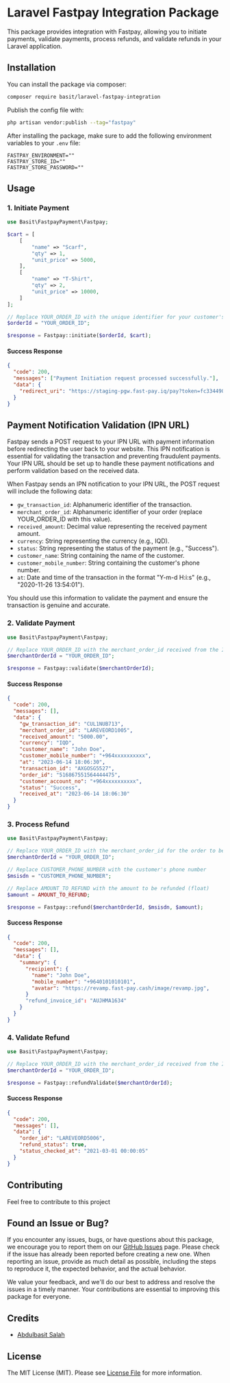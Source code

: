 # Laravel Fastpay Integration Package

This package provides integration with Fastpay, allowing you to initiate payments, validate payments, process refunds, and validate refunds
in your Laravel application.

## Installation

You can install the package via composer:

```bash
composer require basit/laravel-fastpay-integration
```

Publish the config file with:

```bash
php artisan vendor:publish --tag="fastpay"
```

After installing the package, make sure to add the following environment variables to your `.env` file:

```env
FASTPAY_ENVIRONMENT=""
FASTPAY_STORE_ID=""
FASTPAY_STORE_PASSWORD=""
```

## Usage

### 1. Initiate Payment

```php
use Basit\FastpayPayment\Fastpay;

$cart = [
    [
        "name" => "Scarf",
        "qty" => 1,
        "unit_price" => 5000,
    ],
    [
        "name" => "T-Shirt",
        "qty" => 2,
        "unit_price" => 10000,
    ]
];

// Replace YOUR_ORDER_ID with the unique identifier for your customer's order
$orderId = "YOUR_ORDER_ID";

$response = Fastpay::initiate($orderId, $cart);
```

#### Success Response

```json
{
  "code": 200,
  "messages": ["Payment Initiation request processed successfully."],
  "data": {
    "redirect_uri": "https://staging-pgw.fast-pay.iq/pay?token=fc334490-348d-4040-87d9-dc33ae5xxxxx"
  }
}
```

## Payment Notification Validation (IPN URL)

Fastpay sends a POST request to your IPN URL with payment information before redirecting the user back to your website. This IPN
notification is essential for validating the transaction and preventing fraudulent payments. Your IPN URL should be set up to handle these
payment notifications and perform validation based on the received data.

When Fastpay sends an IPN notification to your IPN URL, the POST request will include the following data:

- `gw_transaction_id`: Alphanumeric identifier of the transaction.
- `merchant_order_id`: Alphanumeric identifier of your order (replace YOUR_ORDER_ID with this value).
- `received_amount`: Decimal value representing the received payment amount.
- `currency`: String representing the currency (e.g., IQD).
- `status`: String representing the status of the payment (e.g., "Success").
- `customer_name`: String containing the name of the customer.
- `customer_mobile_number`: String containing the customer's phone number.
- `at`: Date and time of the transaction in the format "Y-m-d H:i:s" (e.g., "2020-11-26 13:54:01").

You should use this information to validate the payment and ensure the transaction is genuine and accurate.

### 2. Validate Payment

```php
use Basit\FastpayPayment\Fastpay;

// Replace YOUR_ORDER_ID with the merchant_order_id received from the IPN callback
$merchantOrderId = "YOUR_ORDER_ID";

$response = Fastpay::validate($merchantOrderId);
```

#### Success Response

```json
{
  "code": 200,
  "messages": [],
  "data": {
    "gw_transaction_id": "CUL1NUB713",
    "merchant_order_id": "LAREVEORD1005",
    "received_amount": "5000.00",
    "currency": "IQD",
    "customer_name": "John Doe",
    "customer_mobile_number": "+964xxxxxxxxxx",
    "at": "2023-06-14 18:06:30",
    "transaction_id": "AXGOSG5527",
    "order_id": "516867551564444475",
    "customer_account_no": "+964xxxxxxxxxx",
    "status": "Success",
    "received_at": "2023-06-14 18:06:30"
  }
}
```

### 3. Process Refund

```php
use Basit\FastpayPayment\Fastpay;

// Replace YOUR_ORDER_ID with the merchant_order_id for the order to be refunded
$merchantOrderId = "YOUR_ORDER_ID";

// Replace CUSTOMER_PHONE_NUMBER with the customer's phone number
$msisdn = "CUSTOMER_PHONE_NUMBER";

// Replace AMOUNT_TO_REFUND with the amount to be refunded (float)
$amount = AMOUNT_TO_REFUND;

$response = Fastpay::refund($merchantOrderId, $msisdn, $amount);
```

#### Success Response

```json
{
  "code": 200,
  "messages": [],
  "data": {
    "summary": {
      "recipient": {
        "name": "John Doe",
        "mobile_number": "+9640101010101",
        "avatar": "https://revamp.fast-pay.cash/image/revamp.jpg",
      }
      "refund_invoice_id": "AUJHMA1634"
    }
  }
}
```

### 4. Validate Refund

```php
use Basit\FastpayPayment\Fastpay;

// Replace YOUR_ORDER_ID with the merchant_order_id received from the IPN callback
$merchantOrderId = "YOUR_ORDER_ID";

$response = Fastpay::refundValidate($merchantOrderId);
```

#### Success Response

```json
{
  "code": 200,
  "messages": [],
  "data": {
    "order_id": "LAREVEORD5006",
    "refund_status": true,
    "status_checked_at": "2021-03-01 00:00:05"
  }
}
```

## Contributing

Feel free to contribute to this project

## Found an Issue or Bug?

If you encounter any issues, bugs, or have questions about this package, we encourage you to report them on our [GitHub Issues](https://github.com/abdulbasit-dev/laravel-fastpay-integration/issues) page. Please check if the issue has already been reported before creating a new one. When reporting an issue, provide as much detail as possible, including the steps to reproduce it, the expected behavior, and the actual behavior.

We value your feedback, and we'll do our best to address and resolve the issues in a timely manner. Your contributions are essential to improving this package for everyone.


## Credits

- [Abdulbasit Salah](https://github.com/abdulbasit-dev)

## License

The MIT License (MIT). Please see [License File](LICENSE.md) for more information.
